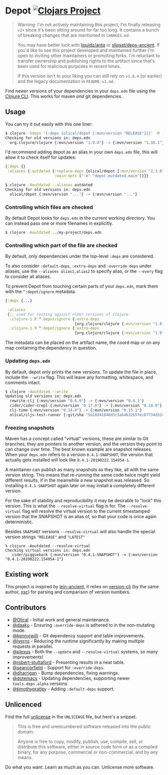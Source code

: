 # Depot [![Clojars Project](https://img.shields.io/clojars/v/olical/depot.svg)](https://clojars.org/olical/depot)

> Warning: I'm not actively maintaining this project, I'm finally releasing `v2+` since it's been sitting around for far too long. It contains a bunch of breaking changes that are mentioned in `CHANGES.md`.
>
> You may have better luck with [liquidz/antq](https://github.com/liquidz/antq) or [slipset/deps-ancient](https://github.com/slipset/deps-ancient). If you'd like to see this project developed and maintained further I'm open to inviting other maintainers or promoting forks. I'm reluctant to transfer ownership and publishing rights to the artifact since that's been used for malicious purposes in recent times.
>
> If this version isn't to your liking you can still rely on `v1.8.4` (or earlier) and the legacy documentation in `README-v1.md`.

Find newer versions of your dependencies in your `deps.edn` file using the [Clojure CLI][cli]. This works for maven _and_ git dependencies.

## Usage

You can try it out easily with this one liner:

```bash
$ clojure -Sdeps '{:deps {olical/depot {:mvn/version "RELEASE"}}}' -M -m depot.outdated.main
Checking for old versions in: deps.edn
  org.clojure/clojure {:mvn/version "1.9.0"} -> {:mvn/version "1.10.1"}
```

I'd recommend adding depot as an alias in your own `deps.edn` file, this will allow it to check itself for updates:

```clojure
{:deps {}
 :aliases {:outdated {:replace-deps {olical/depot {:mvn/version "2.3.0"}}
                      :main-opts ["-m" "depot.outdated.main"]}}}
```

```bash
$ clojure -Aoutdated --aliases outdated
Checking for old versions in: deps.edn
  olical/depot {:mvn/version "..."} -> {:mvn/version "..."}
```

### Controlling which files are checked

By default Depot looks for `deps.edn` in the current working directory. You
can instead pass one or more filenames in explicitly.

``` bash
$ clojure -Aoutdated ../my-project/deps.edn
```

### Controlling which part of the file are checked

By default, only dependencies under the top-level `:deps` are considered.

To also consider `:default-deps`, `:extra-deps` and `:override-deps` under aliases,
use the `--aliases alias1,alias2` to specify alias,
or the `--every` flag to consider all aliases.

To prevent Depot from touching certain parts of your `deps.edn`, mark
them with the `^:depot/ignore` metadata.

``` clojure
{:deps {...}

 :aliases
 {;; used for testing against older versions of Clojure
  :clojure-1.8 ^:depot/ignore {:extra-deps
                               {org.clojure/clojure {:mvn/version "1.8.0"}}}
  :clojure-1.9 ^:depot/ignore {:extra-deps
                               {org.clojure/clojure {:mvn/version "1.9.0"}}}}}
```

The metadata can be placed on the artifact name, the coord map or on
any map containing the dependency in question.

### Updating `deps.edn`

By default, depot only prints the new versions. To update the file in
place, include the `--write` flag. This will leave any formatting,
whitespace, and comments intact.

```bash
$ clojure -Aoutdated --write
Updating old versions in: deps.edn
  rewrite-clj {:mvn/version "0.6.0"} -> {:mvn/version "0.6.1"}
  cider/cider-nrepl {:mvn/version "0.17.0"} -> {:mvn/version "0.18.0"}
  clj-time {:mvn/version "0.14.4"} -> {:mvn/version "0.15.1"}
  olical/cljs-test-runner {:git/sha "5a18d41648d5c3a64632b5fec07734d32cca7671"} -> {:git/sha "da9710b389782d4637ef114176f6e741225e16f0"}
```


### Freezing snapshots

Maven has a concept called "virtual" versions, these are similar to Git branches, they are pointers to another version, and the version they point to can change over time. The best known example are snapshot releases. When your `deps.edn` refers to a version `0.4.1-SNAPSHOT`, the version that actually gets installed will look like `0.4.1-20190222.154954-1`.

A maintainer can publish as many snapshots as they like, all with the same version string. This means that re-running the same code twice might yield different results, if in the meanwhile a new snapshot was released. So installing `0.4.1-SNAPSHOT` again later on may install a completely different version.

For the sake of stability and reproducibility it may be desirable to "lock" this version. This is what the `--resolve-virtual` flag is for. The `--resolve-virtual` flag will resolve the virtual version to the current timestamped version that the SNAPSHOT is an alias of, so that your code is once again deterministic.

Besides `SNAPSHOT` versions `--resolve-virtual` will also handle the special version strings `"RELEASE"` and `"LATEST"`

```
% clojure -Aoutdated --resolve-virtual
Checking virtual versions in: deps.edn
   cider/piggieback {:mvn/version "0.4.1-SNAPSHOT"} -> {:mvn/version "0.4.1-20190222.154954-1"}
```

## Existing work

This project is inspired by [lein-ancient][], it relies on [version-clj][] (by the same author, [xsc][]) for parsing and comparison of version numbers.

## Contributors

 * [@Olical](https://github.com/Olical) - Initial work and general maintenance.
 * [@daaku](https://github.com/daaku) - Ensuring `:override-deps` is adhered to in the non-mutating mode.
 * [@kennyjwilli](https://github.com/kennyjwilli) - Git dependency support and table improvements.
 * [@lverns](https://github.com/lverns) - Reducing the runtime significantly by making multiple requests in parallel.
 * [@plexus](https://github.com/plexus) - Both the `--update` and `--resolve-virtual` systems, so many improvements!
 * [@robert-stuttaford](https://github.com/robert-stuttaford) - Presenting results in a neat table.
 * [@seancorfield](https://github.com/seancorfield) - Support for `:override-deps`.
 * [@dharrigan](https://github.com/dharrigan) - Bump dependencies, fixing warnings.
 * [@dotemacs](https://github.com/dotemacs) - Updating dependencies, supporting newer `tools.deps.alpha` versions.
 * [@timothypratley](https://github.com/timothypratley) - Adding `:default-deps` support.

## Unlicenced

Find the full [unlicense][] in the `UNLICENSE` file, but here's a snippet.

>This is free and unencumbered software released into the public domain.
>
>Anyone is free to copy, modify, publish, use, compile, sell, or distribute this software, either in source code form or as a compiled binary, for any purpose, commercial or non-commercial, and by any means.

Do what you want. Learn as much as you can. Unlicense more software.

[unlicense]: http://unlicense.org/
[lein-ancient]: https://github.com/xsc/lein-ancient
[version-clj]: https://github.com/xsc/version-clj
[xsc]: https://github.com/xsc
[cli]: https://clojure.org/guides/deps_and_cli
